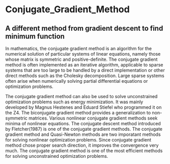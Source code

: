 # Conjugate_Gradient_Method
## A different method from gradient descent to find minimum function 

In mathematics, the conjugate gradient method is an algorithm for the numerical solution of particular systems of linear equations, namely those whose matrix is symmetric and positive-definite. The conjugate gradient method is often implemented as an iterative algorithm, applicable to sparse systems that are too large to be handled by a direct implementation or other direct methods such as the Cholesky decomposition. Large sparse systems often arise when numerically solving partial differential equations or optimization problems.

The conjugate gradient method can also be used to solve unconstrained optimization problems such as energy minimization. It was mainly developed by Magnus Hestenes and Eduard Stiefel who programmed it on the Z4. The biconjugate gradient method provides a generalization to non-symmetric matrices. Various nonlinear conjugate gradient methods seek minima of nonlinear equations. The conjugate descent method introduced by Fletcher(1987) is one of the conjugate gradient methods. The conjugate gradient method and Quasi-Newton methods are two imporatant methods for solving nonlinear optimization problems. Since conjugate gradient method chose proper  search direction, it improves the convergence very much. The conjugate gradient method is one of the most efficient methods for solving unconstrained optimization problems.



